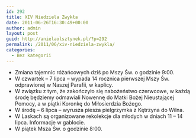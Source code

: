 ```yaml
---
id: 292
title: XIV Niedziela Zwykła
date: 2011-06-26T16:30:49+00:00
author: admin
layout: post
guid: http://anielaolsztynek.pl/?p=292
permalink: /2011/06/xiv-niedziela-zwykla/
categories:
  - Bez kategorii
---
```

  * Zmiana tajemnic różańcowych dziś po Mszy Św. o godzinie 9:00.
  * W czwartek &#8211; 7 lipca &#8211; wypada 14 rocznica pierwszej Mszy Św. odprawionej w Naszej Parafii, w kaplicy.
  * W związku z tym, że zakończyło się nabożeństwo czerwcowe, w każdą środę będziemy odmawiali Nowennę do Matki Bożej Nieustającej Pomocy, a w piątki Koronkę do Miłosierdzia Bożego.
  * W środę &#8211; 6 lipca &#8211; wyrusza piesza pielgrzymka z Kętrzyna do Wilna.
  * W Laskach są organizowane rekolekcje dla młodych w dniach 11 &#8211; 14 lipca. Informacje w gablocie.
  * W piątek Msza Św. o godzinie 8:00.